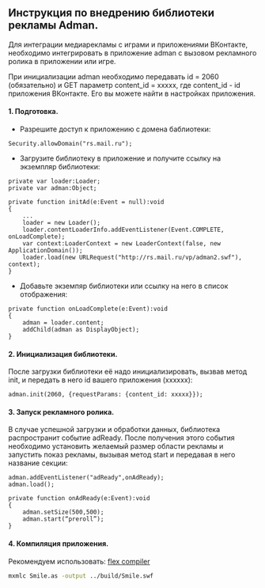 ## **Инструкция по внедрению библиотеки рекламы Adman.**

Для интеграции медиарекламы с играми и приложениями ВКонтакте,
необходимо интегрировать в приложение adman c вызовом рекламного ролика в приложении или игре.

При инициализации adman необходимо передавать id = 2060 (обязательно) и GET параметр content_id = xxxxx,
где content_id - id приложения ВКонтакте. Его вы можете найти в настройках приложения.

#### **1. Подготовка.**

* Разрешите доступ к приложению с домена баблиотеки:
```as3
Security.allowDomain("rs.mail.ru");
```


* Загрузите библиотеку в приложение и получите ссылку на экземпляр библиотеки:
```as3
private var loader:Loader;
private var adman:Object;
```
```as3
private function initAd(e:Event = null):void
{
    ...
    loader = new Loader();
    loader.contentLoaderInfo.addEventListener(Event.COMPLETE, onLoadComplete);
    var context:LoaderContext = new LoaderContext(false, new ApplicationDomain());
    loader.load(new URLRequest("http://rs.mail.ru/vp/adman2.swf"), context);
}
```

* Добавьте экземпяр библиотеки или ссылку на него в список отображения:
```as3
private function onLoadComplete(e:Event):void
{
    adman = loader.content;
    addChild(adman as DisplayObject);
}
```

#### **2. Инициализация библиотеки.** 
После загрузки библиотеки её надо инициализировать, вызвав метод init, и передать в него id вашего приложения (хххххх):
```as3
adman.init(2060, {requestParams: {content_id: xxxxx}});
```
#### **3. Запуск рекламного ролика.**
В случае успешной загрузки и обработки данных, библиотека распространит событие adReady. 
После получения этого события необходимо установить желаемый размер области рекламы и запустить
 показ рекламы, вызывая метод start и передавая в него название секции:
```as3
adman.addEventListener("adReady",onAdReady);
adman.load();

private function onAdReady(e:Event):void
{
    adman.setSize(500,500);
    adman.start(“preroll”);
}
```
#### **4. Компиляция приложения.** 
Рекомендуем использовать:  [flex compiler](http://www.adobe.com/devnet/flex/flex-sdk-download.html)
```bash
mxmlc Smile.as -output ../build/Smile.swf
```
